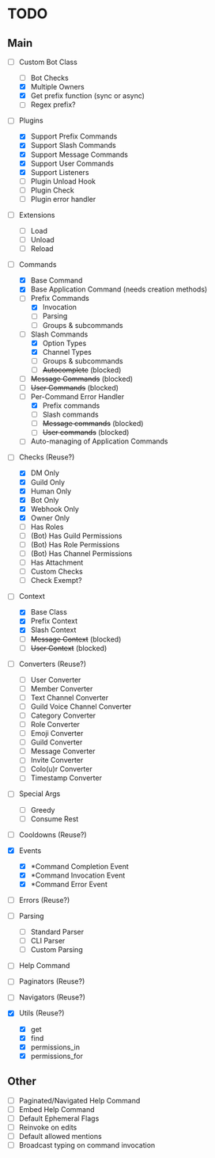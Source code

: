 # TODO

## Main

- [ ] Custom Bot Class
  - [ ] Bot Checks
  - [x] Multiple Owners
  - [x] Get prefix function (sync or async)
  - [ ] Regex prefix?

- [ ] Plugins
  - [x] Support Prefix Commands
  - [x] Support Slash Commands
  - [x] Support Message Commands
  - [x] Support User Commands
  - [x] Support Listeners
  - [ ] Plugin Unload Hook
  - [ ] Plugin Check
  - [ ] Plugin error handler

- [ ] Extensions
  - [ ] Load
  - [ ] Unload
  - [ ] Reload

- [ ] Commands
  - [x] Base Command
  - [x] Base Application Command (needs creation methods)
  - [ ] Prefix Commands
    - [x] Invocation
    - [ ] Parsing
    - [ ] Groups & subcommands
  - [ ] Slash Commands
    - [x] Option Types
    - [x] Channel Types
    - [ ] Groups & subcommands
    - [ ] ~~Autocomplete~~ (blocked)
  - [ ] ~~Message Commands~~ (blocked)
  - [ ] ~~User Commands~~ (blocked)
  - [ ] Per-Command Error Handler
    - [x] Prefix commands
    - [ ] Slash commands
    - [ ] ~~Message commands~~ (blocked)
    - [ ] ~~User commands~~ (blocked)
  - [ ] Auto-managing of Application Commands
  
- [ ] Checks (Reuse?)
  - [x] DM Only
  - [x] Guild Only
  - [x] Human Only
  - [x] Bot Only
  - [x] Webhook Only
  - [x] Owner Only
  - [ ] Has Roles
  - [ ] (Bot) Has Guild Permissions
  - [ ] (Bot) Has Role Permissions
  - [ ] (Bot) Has Channel Permissions
  - [ ] Has Attachment
  - [ ] Custom Checks
  - [ ] Check Exempt?

- [ ] Context
  - [x] Base Class
  - [x] Prefix Context
  - [x] Slash Context
  - [ ] ~~Message Context~~ (blocked)
  - [ ] ~~User Context~~ (blocked)

- [ ] Converters (Reuse?)
  - [ ] User Converter
  - [ ] Member Converter
  - [ ] Text Channel Converter
  - [ ] Guild Voice Channel Converter
  - [ ] Category Converter
  - [ ] Role Converter
  - [ ] Emoji Converter
  - [ ] Guild Converter
  - [ ] Message Converter
  - [ ] Invite Converter
  - [ ] Colo(u)r Converter
  - [ ] Timestamp Converter

- [ ] Special Args
  - [ ] Greedy
  - [ ] Consume Rest

- [ ] Cooldowns (Reuse?)

- [x] Events
  - [x] *Command Completion Event
  - [x] *Command Invocation Event
  - [x] *Command Error Event

- [ ] Errors (Reuse?)

- [ ] Parsing
  - [ ] Standard Parser
  - [ ] CLI Parser
  - [ ] Custom Parsing

- [ ] Help Command

- [ ] Paginators (Reuse?)

- [ ] Navigators (Reuse?)

- [x] Utils (Reuse?)
  - [x] get
  - [x] find
  - [x] permissions_in
  - [x] permissions_for

## Other

- [ ] Paginated/Navigated Help Command
- [ ] Embed Help Command
- [ ] Default Ephemeral Flags
- [ ] Reinvoke on edits
- [ ] Default allowed mentions
- [ ] Broadcast typing on command invocation
